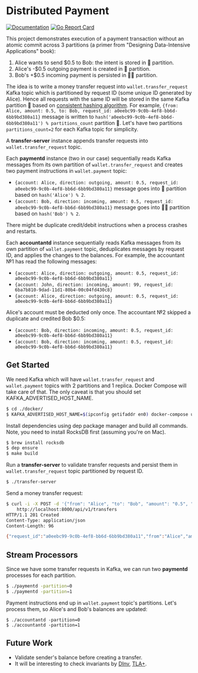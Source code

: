 # Distributed Payment

[![Documentation](https://godoc.org/github.com/marselester/distributed-payment?status.svg)](https://godoc.org/github.com/marselester/distributed-payment)
[![Go Report Card](https://goreportcard.com/badge/github.com/marselester/distributed-payment)](https://goreportcard.com/report/github.com/marselester/distributed-payment)

This project demonstrates execution of a payment transaction without an atomic commit across 3 partitions
(a primer from "Designing Data-Intensive Applications" book):

1. Alice wants to send $0.5 to Bob: the intent is stored in 💬 partition.
2. Alice's -$0.5 outgoing payment is created in 👩 partition.
3. Bob's +$0.5 incoming payment is persisted in 👨🏻 partition.

The idea is to write a money transfer request into `wallet.transfer_request` Kafka topic
which is partitioned by request ID (some unique ID generated by Alice).
Hence all requests with the same ID will be stored in the same Kafka partition 💬 based on
[consistent hashing algorithm](http://medium.com/@dgryski/consistent-hashing-algorithmic-tradeoffs-ef6b8e2fcae8).
For example, `{from: Alice, amount: 0.5, to: Bob, request_id: a0eebc99-9c0b-4ef8-bb6d-6bb9bd380a11}` message is written
to `hash('a0eebc99-9c0b-4ef8-bb6d-6bb9bd380a11') % partitions_count` partition 💬.
Let's have two partitions `partitions_count=2` for each Kafka topic for simplicity.

A **transfer-server** instance appends transfer requests into `wallet.transfer_request` topic.

Each **paymentd** instance (two in our case) sequentially reads Kafka messages from its own partition of `wallet.transfer_request`
and creates two payment instructions in `wallet.payment` topic:

- `{account: Alice, direction: outgoing, amount: 0.5, request_id: a0eebc99-9c0b-4ef8-bb6d-6bb9bd380a11}` message
  goes into 👩 partition based on `hash('Alice') % 2`.
- `{account: Bob, direction: incoming, amount: 0.5, request_id: a0eebc99-9c0b-4ef8-bb6d-6bb9bd380a11}` message
  goes into 👨🏻 partition based on `hash('Bob') % 2`.

There might be duplicate credit/debit instructions when a process crashes and restarts.

Each **accountantd** instance sequentially reads Kafka messages from its own partition of `wallet.payment` topic,
deduplicates messages by request ID, and applies the changes to the balances. For example, the accountant №1
has read the following messages:

- `{account: Alice, direction: outgoing, amount: 0.5, request_id: a0eebc99-9c0b-4ef8-bb6d-6bb9bd380a11}`
- `{account: John, direction: incoming, amount: 99, request_id: 6ba7b810-9dad-11d1-80b4-00c04fd430c8}`
- `{account: Alice, direction: outgoing, amount: 0.5, request_id: a0eebc99-9c0b-4ef8-bb6d-6bb9bd380a11}`

Alice's account must be deducted only once. The accountant №2 skipped a duplicate and credited Bob $0.5:

- `{account: Bob, direction: incoming, amount: 0.5, request_id: a0eebc99-9c0b-4ef8-bb6d-6bb9bd380a11}`
- `{account: Bob, direction: incoming, amount: 0.5, request_id: a0eebc99-9c0b-4ef8-bb6d-6bb9bd380a11}`

## Get Started

We need Kafka which will have `wallet.transfer_request` and `wallet.payment` topics with 2 partitions and 1 replica.
Docker Compose will take care of that. The only caveat is that you should set KAFKA_ADVERTISED_HOST_NAME.

```sh
$ cd ./docker/
$ KAFKA_ADVERTISED_HOST_NAME=$(ipconfig getifaddr en0) docker-compose up
```

Install dependencies using dep package manager and build all commands.
Note, you need to install RocksDB first (assuming you're on Mac).

```sh
$ brew install rocksdb
$ dep ensure
$ make build
```

Run a **transfer-server** to validate transfer requests and persist them in `wallet.transfer_request` topic
partitioned by request ID.

```sh
$ ./transfer-server
```

Send a money transfer request:

```sh
$ curl -i -X POST -d '{"from": "Alice", "to": "Bob", "amount": "0.5", "request_id": "a0eebc99-9c0b-4ef8-bb6d-6bb9bd380a11"}' \
    http://localhost:8000/api/v1/transfers
HTTP/1.1 201 Created
Content-Type: application/json
Content-Length: 96

{"request_id":"a0eebc99-9c0b-4ef8-bb6d-6bb9bd380a11","from":"Alice","amount":"0.50","to":"Bob"}
```

## Stream Processors

Since we have some transfer requests in Kafka, we can run two **paymentd** processes for each partition.

```sh
$ ./paymentd -partition=0
$ ./paymentd -partition=1
```

Payment instructions end up in `wallet.payment` topic's partitions. Let's process them, so Alice's and Bob's balances are updated:

```
$ ./accountantd -partition=0
$ ./accountantd -partition=1
```

## Future Work

- Validate sender's balance before creating a transfer.
- It will be interesting to check invariants by [DInv](https://bitbucket.org/bestchai/dinv/), [TLA+](https://en.wikipedia.org/wiki/TLA%2B).

